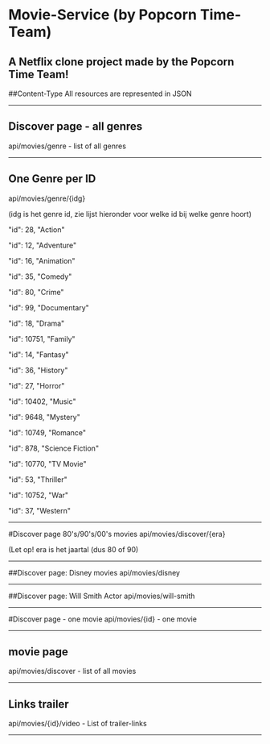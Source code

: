 # Movie-Service (by Popcorn Time-Team)
A Netflix clone project made by the Popcorn Time Team!
------------------------------------------------------


##Content-Type
All resources are represented in JSON

---------------------------------------------------

## Discover page - all genres
api/movies/genre - list of all genres

---------------------------------------------------

## One Genre per ID
api/movies/genre/{idg}

(idg is het genre id, zie lijst hieronder voor welke id bij welke genre hoort)

"id": 28,
"Action"

"id": 12,
"Adventure"

"id": 16,
"Animation"

"id": 35,
"Comedy"

"id": 80,
"Crime"

"id": 99,
"Documentary"

"id": 18,
"Drama"

"id": 10751,
"Family"

"id": 14,
"Fantasy"

"id": 36,
"History"

"id": 27,
"Horror"

"id": 10402,
"Music"

"id": 9648,
"Mystery"

"id": 10749,
"Romance"

"id": 878,
"Science Fiction"

"id": 10770,
"TV Movie"

"id": 53,
"Thriller"

"id": 10752,
"War"

"id": 37,
"Western"

---------------------------------------------------

#Discover page 80's/90's/00's movies
api/movies/discover/{era}

(Let op! era is het jaartal (dus 80 of 90)

---------------------------------------------------

##Discover page: Disney movies
api/movies/disney

---------------------------------------------------

##Discover page: Will Smith Actor
api/movies/will-smith

---------------------------------------------------

#Discover page - one movie
api/movies/{id} - one movie

---------------------------------------------------
## movie page
api/movies/discover - list of all movies

---------------------------------------------------
## Links trailer
api/movies/{id}/video - List of trailer-links

--------------------------------------------------------



